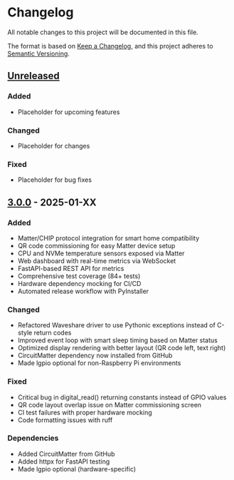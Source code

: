 # Changelog

All notable changes to this project will be documented in this file.

The format is based on [Keep a Changelog](https://keepachangelog.com/en/1.0.0/),
and this project adheres to [Semantic Versioning](https://semver.org/spec/v2.0.0.html).

## [Unreleased]

### Added
- Placeholder for upcoming features

### Changed
- Placeholder for changes

### Fixed
- Placeholder for bug fixes

## [3.0.0] - 2025-01-XX

### Added
- Matter/CHIP protocol integration for smart home compatibility
- QR code commissioning for easy Matter device setup
- CPU and NVMe temperature sensors exposed via Matter
- Web dashboard with real-time metrics via WebSocket
- FastAPI-based REST API for metrics
- Comprehensive test coverage (84+ tests)
- Hardware dependency mocking for CI/CD
- Automated release workflow with PyInstaller

### Changed
- Refactored Waveshare driver to use Pythonic exceptions instead of C-style return codes
- Improved event loop with smart sleep timing based on Matter status
- Optimized display rendering with better layout (QR code left, text right)
- CircuitMatter dependency now installed from GitHub
- Made lgpio optional for non-Raspberry Pi environments

### Fixed
- Critical bug in digital_read() returning constants instead of GPIO values
- QR code layout overlap issue on Matter commissioning screen
- CI test failures with proper hardware mocking
- Code formatting issues with ruff

### Dependencies
- Added CircuitMatter from GitHub
- Added httpx for FastAPI testing
- Made lgpio optional (hardware-specific)

[Unreleased]: https://github.com/zales/ZlsNasDisplay/compare/v3.0.0...HEAD
[3.0.0]: https://github.com/zales/ZlsNasDisplay/releases/tag/v3.0.0
